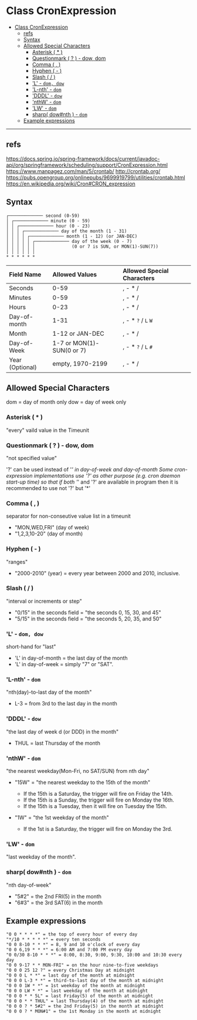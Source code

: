 # Class CronExpression

- [Class CronExpression](#class-cronexpression)
  - [refs](#refs)
  - [Syntax](#syntax)
  - [Allowed Special Characters](#allowed-special-characters)
    - [Asterisk ( \* )](#asterisk---)
    - [Questionmark ( ? ) - dow, dom](#questionmark------dow-dom)
    - [Comma ( , )](#comma---)
    - [Hyphen ( - )](#hyphen----)
    - [Slash ( / )](#slash---)
    - ['L' - `dom, dow`](#l---dom-dow)
    - ['L-nth'  - `dom`](#l-nth----dom)
    - ['DDDL' - `dow`](#dddl---dow)
    - ['nthW' - `dom`](#nthw---dom)
    - ['LW' - `dom`](#lw---dom)
    - [sharp( dow#nth ) - `dom`](#sharp-downth----dom)
  - [Example expressions](#example-expressions)

---

## refs

<https://docs.spring.io/spring-framework/docs/current/javadoc-api/org/springframework/scheduling/support/CronExpression.html>
<https://www.manpagez.com/man/5/crontab/>
<http://crontab.org/>
<https://pubs.opengroup.org/onlinepubs/9699919799/utilities/crontab.html>
<https://en.wikipedia.org/wiki/Cron#CRON_expression>

## Syntax

```Plain
┌───────────── second (0-59)
│ ┌───────────── minute (0 - 59)
│ │ ┌───────────── hour (0 - 23)
│ │ │ ┌───────────── day of the month (1 - 31)
│ │ │ │ ┌───────────── month (1 - 12) (or JAN-DEC)
│ │ │ │ │ ┌───────────── day of the week (0 - 7)
│ │ │ │ │ │              (0 or 7 is SUN, or MON(1)-SUN(7))
│ │ │ │ │ │
* * * * * *

```

| Field Name | Allowed Values | Allowed Special Characters |
|:---|:---|:---|
| Seconds | 0-59 | , - * / |
| Minutes | 0-59 | , - * / |
| Hours | 0-23 | , - * / |
| Day-of-month | 1-31 | , - * `?` / `L` `W` |
| Month | 1-12 or JAN-DEC | , - * / |
| Day-of-Week | 1-7 or MON(1)-SUN(0 or 7) | , - * `?` / `L` `#` |
| Year (Optional) | empty, 1970-2199 | , - * / |

## Allowed Special Characters

dom = day of month only
dow = day of week only

### Asterisk ( * )

"every" vaild value in the Timeunit

### Questionmark ( ? ) - dow, dom

"not specified value"

'?' can be used instead of '*' in day-of-week and day-of-month
Some cron-expression implementations use '?' as other purpose (e.g. cron daemon start-up time) so that if both '*' and '?' are available in program then it is recommended to use not '?' but '*'

### Comma ( , )

separator for non-conseutive value list in a timeunit

- "MON,WED,FRI" (day of week)
- "1,2,3,10-20" (day of month)

### Hyphen ( - )

"ranges"

- "2000-2010" (year) = every year between 2000 and 2010, inclusive.

### Slash ( / )

"interval or increments or step"

- "0/15" in the seconds field = "the seconds 0, 15, 30, and 45"
- "5/15" in the seconds field = "the seconds 5, 20, 35, and 50"

### 'L' - `dom, dow`

short-hand for "last"

- 'L' in day-of-month = the last day of the month
- 'L' in day-of-week = simply "7" or "SAT".

### 'L-nth'  - `dom`

"nth(day)-to-last day of the month"

- L-3 = from 3rd to the last day in the month

### 'DDDL' - `dow`

"the last day of week d (or DDD) in the month"

- THUL = last Thursday of the month

### 'nthW' - `dom`

"the nearest weekday(Mon-Fri, no SAT/SUN) from nth day"

- "15W" = "the nearest weekday to the 15th of the month"
  - If the 15th is a Saturday, the trigger will fire on Friday the 14th.
  - If the 15th is a Sunday, the trigger will fire on Monday the 16th.
  - If the 15th is a Tuesday, then it will fire on Tuesday the 15th.

- "1W" = "the 1st weekday of the month"
  - If the 1st is a Saturday, the trigger will fire on Monday the 3rd.

### 'LW' - `dom`

"last weekday of the month".

### sharp( dow#nth ) - `dom`

"nth day-of-week"

- "5#2" = the 2nd FRI(5) in the month
- "6#3" = the 3rd SAT(6) in the month

## Example expressions

    "0 0 * * * *" = the top of every hour of every day
    "*/10 * * * * *" = every ten seconds
    "0 0 8-10 * * *" = 8, 9 and 10 o'clock of every day
    "0 0 6,19 * * *" = 6:00 AM and 7:00 PM every day
    "0 0/30 8-10 * * *" = 8:00, 8:30, 9:00, 9:30, 10:00 and 10:30 every day
    "0 0 9-17 * * MON-FRI" = on the hour nine-to-five weekdays
    "0 0 0 25 12 ?" = every Christmas Day at midnight
    "0 0 0 L * *" = last day of the month at midnight
    "0 0 0 L-3 * *" = third-to-last day of the month at midnight
    "0 0 0 1W * *" = 1st weekday of the month at midnight
    "0 0 0 LW * *" = last weekday of the month at midnight
    "0 0 0 * * 5L" = last Friday(5) of the month at midnight
    "0 0 0 * * THUL" = last Thursday(4) of the month at midnight
    "0 0 0 ? * 5#2" = the 2nd Friday(5) in the month at midnight
    "0 0 0 ? * MON#1" = the 1st Monday in the month at midnight
